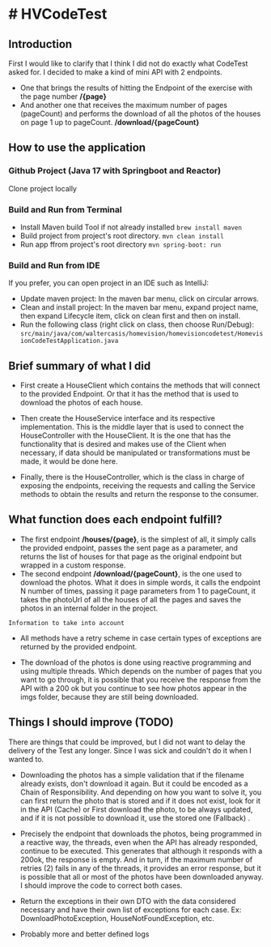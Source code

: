 # # HVCodeTest
## Introduction


First I would like to clarify that I think I did not do exactly what CodeTest asked for. I decided to make a kind of mini API with 2 endpoints.

 - One that brings the results of hitting the Endpoint of the exercise with the page number **/{page}**
 - And another one that receives the maximum number of pages (pageCount) and performs the download of all the photos of the houses on page 1 up to pageCount. **/download/{pageCount}**

## How to use the application

### Github Project (Java 17 with Springboot and Reactor)

Clone project locally

### Build and Run from Terminal

- Install Maven build Tool if not already installed
  ```brew install maven```
- Build project from project's root directory.
  ```mvn clean install```
- Run app ffrom project's root directory
  ```mvn spring-boot: run```


### Build and Run from IDE  

If you prefer, you can open project in an IDE such as IntelliJ:

- Update maven project: In the maven bar menu, click on circular arrows.
- Clean and install project: In the maven bar menu, expand project name, then expand Lifecycle item, click on clean first and then on install.
- Run the following class (right click on class, then choose Run/Debug): ```src/main/java/com/waltercasis/homevision/homevisioncodetest/HomevisionCodeTestApplication.java```

## Brief summary of what I did

- First create a HouseClient which contains the methods that will connect to the provided Endpoint. Or that it has the method that is used to download the photos of each house.

- Then create the HouseService interface and its respective implementation. This is the middle layer that is used to connect the HouseController with the HouseClient. It is the one that has the functionality that is desired and makes use of the Client when necessary, if data should be manipulated or transformations must be made, it would be done here.

- Finally, there is the HouseController, which is the class in charge of exposing the endpoints, receiving the requests and calling the Service methods to obtain the results and return the response to the consumer.

## What function does each endpoint fulfill?

- The first endpoint **/houses/{page}**, is the simplest of all, it simply calls the provided endpoint, passes the sent page as a parameter, and returns the list of houses for that page as the original endpoint but wrapped in a custom response.
- The second endpoint **/download/{pageCount}**, is the one used to download the photos. What it does in simple words, it calls the endpoint N number of times, passing it page parameters from 1 to pageCount, it takes the photoUrl of all the houses of all the pages and saves the photos in an internal folder in the project.

`Information to take into account`

- All methods have a retry scheme in case certain types of exceptions are returned by the provided endpoint.

- The download of the photos is done using reactive programming and using multiple threads. Which depends on the number of pages that you want to go through, it is possible that you receive the response from the API with a 200 ok but you continue to see how photos appear in the imgs folder, because they are still being downloaded.

## Things I should improve (TODO)

There are things that could be improved, but I did not want to delay the delivery of the Test any longer. Since I was sick and couldn't do it when I wanted to.

 - Downloading the photos has a simple validation that if the filename already exists, don't download it again. But it could be encoded as a Chain of Responsibility. And depending on how you want to solve it, you can first return the photo that is stored and if it does not exist, look for it in the API (Cache) or First download the photo, to be always updated, and if it is not possible to download it, use the stored one (Fallback) .

- Precisely the endpoint that downloads the photos, being programmed in a reactive way, the threads, even when the API has already responded, continue to be executed. This generates that although it responds with a 200ok, the response is empty. And in turn, if the maximum number of retries (2) fails in any of the threads, it provides an error response, but it is possible that all or most of the photos have been downloaded anyway. I should improve the code to correct both cases.

- Return the exceptions in their own DTO with the data considered necessary and have their own list of exceptions for each case. Ex: DownloadPhotoException, HouseNotFoundException, etc.

- Probably more and better defined logs

